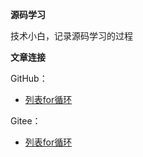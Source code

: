 **源码学习**

技术小白，记录源码学习的过程

**文章连接**

GitHub：

* [列表for循环](https://github.com/zjhpure/sourceStudy/tree/master/src/main/java/org/pure/sourceStudy/listForeach/title.md)

Gitee：

* [列表for循环](https://gitee.com/zjhpure/source-study/tree/master/src/main/java/org/pure/sourceStudy/listForeach/title.md)
